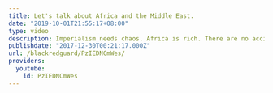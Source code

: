 ```yaml
---
title: Let's talk about Africa and the Middle East.
date: "2019-10-01T21:55:17+08:00"
type: video
description: Imperialism needs chaos. Africa is rich. There are no accidents.
publishdate: "2017-12-30T00:21:17.000Z"
url: /blackredguard/PzIEDNCmWes/
providers:
  youtube:
    id: PzIEDNCmWes
---
```

